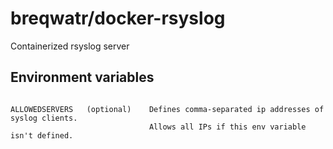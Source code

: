 # breqwatr/docker-rsyslog

Containerized rsyslog server


## Environment variables

```

ALLOWEDSERVERS   (optional)    Defines comma-separated ip addresses of syslog clients.
                               Allows all IPs if this env variable isn't defined. 

```

